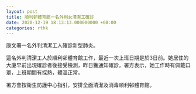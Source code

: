 ```yaml
---
layout: post
title: 順利邨體育館一名外判女清潔工確診
date: 2020-12-19 18:13:13.000000000 +08:00
categories: rthk
---
```


康文署一名外判清潔工人確診新型肺炎。

這名外判清潔工人於順利邨體育館工作，最近一次上班日期是於3日前。她居住的大廈早前出現確診者後接受檢測，昨日獲通知確診。署方表示，她工作時有佩戴口罩，上班期間有探熱，體溫正常。

署方會按衞生防護中心指引，安排全面清潔及消毒順利邨體育館。

